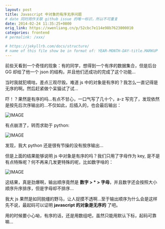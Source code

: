 ```yaml
---
layout: post
title: Javascript 中对象的有序无序问题
# date 同时用作关联 github issue 的唯一标识，所以不可重复
date: 2014-02-24 11:35:25+0800
orig_link: https://xwenliang.cn/p/52cbc7e114e98b7623000010
categories: frontend
# permalink: /xxx/

# https://jekyllrb.com/docs/structure/
# name of this file show be in format of: YEAR-MONTH-DAY-title.MARKUP
---
```



前些天看到一个奇怪的现象：有的同学，想得到一个有序的数据集合，但是后台 GG 却给了他一个 json 的结构，并且他们还成功的完成了这个功能...  

当时我就犯嘀咕，差点三观尽毁。难道 js 中的对象是有序的？我怎么一直记得是无序的啊。然后赶紧做个呆猫试了试...  

吓！？果然是有序的吗...有点不甘心，一口气写了几十个，a-z 写完了，发现依然是按先后次序输出的...不仅如此，后插入的，也会最后输出：  

![IMAGE](https://cdn.jsdelivr.net/gh/xwenliang/gallery2022/2022-05-02-90505b94fe.jpg)  

有点崩溃了，转而求助于 python:  

![IMAGE](https://cdn.jsdelivr.net/gh/xwenliang/gallery2022/2022-05-02-c34531b7b6.jpg)  

发现，我大 python 还是很有节操的没有按序输出...  

但是上面的结果能够说明 js 中对象是有序的吗？我们只用了字母作为 key, 是不是有点特殊呢？何不再来几发更特殊的呢，比如数字啥的：  

![IMAGE](https://cdn.jsdelivr.net/gh/xwenliang/gallery2022/2022-05-02-26ae9ab381.jpg)  

这结果，真是劲爆啊，输出顺序竟然是 **数字 > * > 字母**，并且数字还会按照大小顺序升序排序，但是字母却不排序...  

我大 js 果然是如同脱缰的野马，让人捉摸不透啊...至于输出顺序为什么会是这样先不说，最起码可以证明 **javascript 的对象是无序的** 了吧。  

用的时候要小心呦，有序的话，还是用数组吧，虽然只能用默认下标，起码可靠嘛...  

